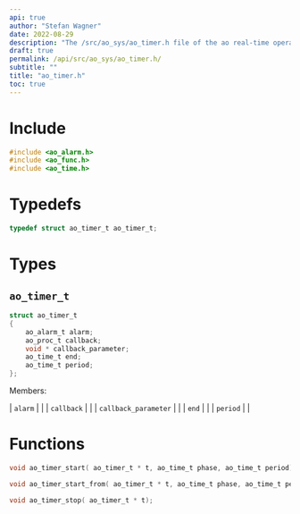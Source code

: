 ```yaml
---
api: true
author: "Stefan Wagner"
date: 2022-08-29
description: "The /src/ao_sys/ao_timer.h file of the ao real-time operating system."
draft: true
permalink: /api/src/ao_sys/ao_timer.h/
subtitle: ""
title: "ao_timer.h"
toc: true
---
```


# Include

```c
#include <ao_alarm.h>
#include <ao_func.h>
#include <ao_time.h>
```

# Typedefs

```c
typedef struct ao_timer_t ao_timer_t;
```

# Types

## `ao_timer_t`

```c
struct ao_timer_t
{
    ao_alarm_t alarm;
    ao_proc_t callback;
    void * callback_parameter;
    ao_time_t end;
    ao_time_t period;
};
```

Members:

| `alarm` | |
| `callback` | |
| `callback_parameter` | |
| `end` | |
| `period` | |

# Functions

```c
void ao_timer_start( ao_timer_t * t, ao_time_t phase, ao_time_t period);
```

```c
void ao_timer_start_from( ao_timer_t * t, ao_time_t phase, ao_time_t period, ao_time_t beginning);
```

```c
void ao_timer_stop( ao_timer_t * t);
```

